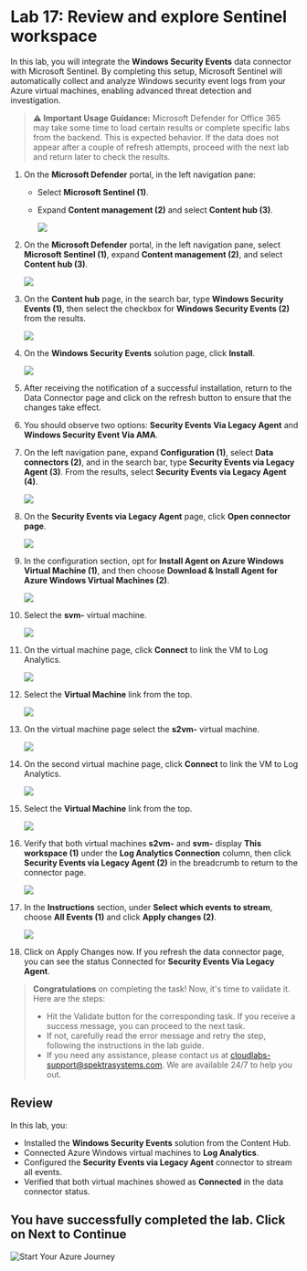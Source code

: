 # Lab 17: Review and explore Sentinel workspace  

In this lab, you will integrate the **Windows Security Events** data connector with Microsoft Sentinel. By completing this setup, Microsoft Sentinel will automatically collect and analyze Windows security event logs from your Azure virtual machines, enabling advanced threat detection and investigation.

> **⚠ Important Usage Guidance:** Microsoft Defender for Office 365 may take some time to load certain results or complete specific labs from the backend. This is expected behavior. If the data does not appear after a couple of refresh attempts, proceed with the next lab and return later to check the results.

1. On the **Microsoft Defender** portal, in the left navigation pane:
   - Select **Microsoft Sentinel (1)**.
   - Expand **Content management (2)** and select **Content hub (3)**.

      ![](./media/t3_g_e1_22.png)

1. On the **Microsoft Defender** portal, in the left navigation pane, select **Microsoft Sentinel (1)**, expand **Content management (2)**, and select **Content hub (3)**.

   ![](./media/t3_g_e1_22.png)

1. On the **Content hub** page, in the search bar, type **Windows Security Events (1)**, then select the checkbox for **Windows Security Events (2)** from the results.

   ![](./media/cor_r_g_3.png)

1. On the **Windows Security Events** solution page, click **Install**.

   ![](./media/cor_r_g_4.png)

1. After receiving the notification of a successful installation, return to the Data Connector page and click on the refresh button to ensure that the changes take effect.

1. You should observe two options: **Security Events Via Legacy Agent** and **Windows Security Event Via AMA**.

1. On the left navigation pane, expand **Configuration (1)**, select **Data connectors (2)**, and in the search bar, type **Security Events via Legacy Agent (3)**. From the results, select **Security Events via Legacy Agent (4)**.

   ![](./media/cor_r_g_5.png)

1. On the **Security Events via Legacy Agent** page, click **Open connector page**.

   ![](./media/cor_r_g_6.png)

1. In the configuration section, opt for **Install Agent on Azure Windows Virtual Machine (1)**, and then choose **Download & Install Agent for Azure Windows Virtual Machines (2)**.

   ![](./media/t3_g_e2_7.png)

1. Select the **svm-<inject key="DeploymentID" enableCopy="false" />** virtual machine.

   ![](./media/t3_g_e2_8.png)

1. On the virtual machine page, click **Connect** to link the VM to Log Analytics.

   ![](./media/t3_g_e2_9.png)

1. Select the **Virtual Machine** link from the top.

   ![](./media/t3_g_e2_10.png)

1. On the virtual machine page select the **s2vm-<inject key="DeploymentID" enableCopy="false" />** virtual machine.

   ![](./media/t3_g_e2_11.png)

1. On the second virtual machine page, click **Connect** to link the VM to Log Analytics.

   ![](./media/t3_g_e2_12.png)

1. Select the **Virtual Machine** link from the top.

   ![](./media/t3_g_e2_13.png)

1. Verify that both virtual machines **s2vm-<inject key="DeploymentID" enableCopy="false" />** and **svm-<inject key="DeploymentID" enableCopy="false" />** display **This workspace (1)** under the **Log Analytics Connection** column, then click **Security Events via Legacy Agent (2)** in the breadcrumb to return to the connector page.

   ![](./media/t3_g_e2_14.png)

1. In the **Instructions** section, under **Select which events to stream**, choose **All Events (1)** and click **Apply changes (2)**.

   ![](./media/t3_g_e2_15.png)

1. Click on Apply Changes now. If you refresh the data connector page, you can see the status Connected for **Security Events Via Legacy Agent**.

> **Congratulations** on completing the task! Now, it's time to validate it. Here are the steps:
> - Hit the Validate button for the corresponding task. If you receive a success message, you can proceed to the next task. 
> - If not, carefully read the error message and retry the step, following the instructions in the lab guide.
> - If you need any assistance, please contact us at cloudlabs-support@spektrasystems.com. We are available 24/7 to help you out.
<validation step="ea9784ef-a103-41e0-859f-f673a96cf886" />

## Review

In this lab, you:

- Installed the **Windows Security Events** solution from the Content Hub.  
- Connected Azure Windows virtual machines to **Log Analytics**.  
- Configured the **Security Events via Legacy Agent** connector to stream all events.  
- Verified that both virtual machines showed as **Connected** in the data connector status.

## You have successfully completed the lab. Click on Next to Continue

  ![Start Your Azure Journey](./media/rd_gs_1_9.png)
